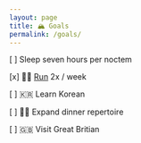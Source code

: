 ```yaml
---
layout: page
title: 🏔 Goals
permalink: /goals/
---
```

[ ] Sleep seven hours per noctem

[x] 🏃‍♂️ [Run](/run/) 2x / week

[ ] 🇰🇷 Learn Korean

[ ] 👨‍🍳 Expand dinner repertoire

[ ] 🇬🇧 Visit Great Britian